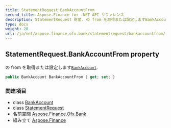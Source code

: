 ```yaml
---
title: StatementRequest.BankAccountFrom
second_title: Aspose.Finance for .NET API リファレンス
description: StatementRequest 財産. の from を取得または設定しますBankAccount.
type: docs
weight: 20
url: /ja/net/aspose.finance.ofx.bank/statementrequest/bankaccountfrom/
---
```

## StatementRequest.BankAccountFrom property

の from を取得または設定します[`BankAccount`](../../../aspose.finance.ofx/bankaccount/).

```csharp
public BankAccount BankAccountFrom { get; set; }
```

### 関連項目

* class [BankAccount](../../../aspose.finance.ofx/bankaccount/)
* class [StatementRequest](../)
* 名前空間 [Aspose.Finance.Ofx.Bank](../../statementrequest/)
* 組み立て [Aspose.Finance](../../../)



